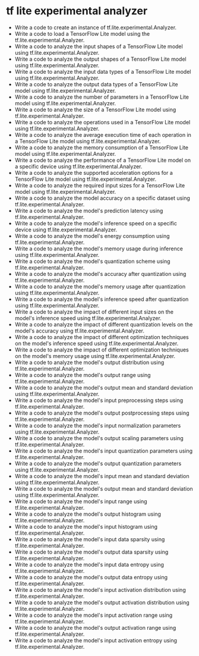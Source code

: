 # tf lite experimental analyzer

- Write a code to create an instance of tf.lite.experimental.Analyzer.
- Write a code to load a TensorFlow Lite model using the tf.lite.experimental.Analyzer.
- Write a code to analyze the input shapes of a TensorFlow Lite model using tf.lite.experimental.Analyzer.
- Write a code to analyze the output shapes of a TensorFlow Lite model using tf.lite.experimental.Analyzer.
- Write a code to analyze the input data types of a TensorFlow Lite model using tf.lite.experimental.Analyzer.
- Write a code to analyze the output data types of a TensorFlow Lite model using tf.lite.experimental.Analyzer.
- Write a code to analyze the number of parameters in a TensorFlow Lite model using tf.lite.experimental.Analyzer.
- Write a code to analyze the size of a TensorFlow Lite model using tf.lite.experimental.Analyzer.
- Write a code to analyze the operations used in a TensorFlow Lite model using tf.lite.experimental.Analyzer.
- Write a code to analyze the average execution time of each operation in a TensorFlow Lite model using tf.lite.experimental.Analyzer.
- Write a code to analyze the memory consumption of a TensorFlow Lite model using tf.lite.experimental.Analyzer.
- Write a code to analyze the performance of a TensorFlow Lite model on a specific device using tf.lite.experimental.Analyzer.
- Write a code to analyze the supported acceleration options for a TensorFlow Lite model using tf.lite.experimental.Analyzer.
- Write a code to analyze the required input sizes for a TensorFlow Lite model using tf.lite.experimental.Analyzer.
- Write a code to analyze the model accuracy on a specific dataset using tf.lite.experimental.Analyzer.
- Write a code to analyze the model's prediction latency using tf.lite.experimental.Analyzer.
- Write a code to analyze the model's inference speed on a specific device using tf.lite.experimental.Analyzer.
- Write a code to analyze the model's energy consumption using tf.lite.experimental.Analyzer.
- Write a code to analyze the model's memory usage during inference using tf.lite.experimental.Analyzer.
- Write a code to analyze the model's quantization scheme using tf.lite.experimental.Analyzer.
- Write a code to analyze the model's accuracy after quantization using tf.lite.experimental.Analyzer.
- Write a code to analyze the model's memory usage after quantization using tf.lite.experimental.Analyzer.
- Write a code to analyze the model's inference speed after quantization using tf.lite.experimental.Analyzer.
- Write a code to analyze the impact of different input sizes on the model's inference speed using tf.lite.experimental.Analyzer.
- Write a code to analyze the impact of different quantization levels on the model's accuracy using tf.lite.experimental.Analyzer.
- Write a code to analyze the impact of different optimization techniques on the model's inference speed using tf.lite.experimental.Analyzer.
- Write a code to analyze the impact of different optimization techniques on the model's memory usage using tf.lite.experimental.Analyzer.
- Write a code to analyze the model's output distribution using tf.lite.experimental.Analyzer.
- Write a code to analyze the model's output range using tf.lite.experimental.Analyzer.
- Write a code to analyze the model's output mean and standard deviation using tf.lite.experimental.Analyzer.
- Write a code to analyze the model's input preprocessing steps using tf.lite.experimental.Analyzer.
- Write a code to analyze the model's output postprocessing steps using tf.lite.experimental.Analyzer.
- Write a code to analyze the model's input normalization parameters using tf.lite.experimental.Analyzer.
- Write a code to analyze the model's output scaling parameters using tf.lite.experimental.Analyzer.
- Write a code to analyze the model's input quantization parameters using tf.lite.experimental.Analyzer.
- Write a code to analyze the model's output quantization parameters using tf.lite.experimental.Analyzer.
- Write a code to analyze the model's input mean and standard deviation using tf.lite.experimental.Analyzer.
- Write a code to analyze the model's output mean and standard deviation using tf.lite.experimental.Analyzer.
- Write a code to analyze the model's input range using tf.lite.experimental.Analyzer.
- Write a code to analyze the model's output histogram using tf.lite.experimental.Analyzer.
- Write a code to analyze the model's input histogram using tf.lite.experimental.Analyzer.
- Write a code to analyze the model's input data sparsity using tf.lite.experimental.Analyzer.
- Write a code to analyze the model's output data sparsity using tf.lite.experimental.Analyzer.
- Write a code to analyze the model's input data entropy using tf.lite.experimental.Analyzer.
- Write a code to analyze the model's output data entropy using tf.lite.experimental.Analyzer.
- Write a code to analyze the model's input activation distribution using tf.lite.experimental.Analyzer.
- Write a code to analyze the model's output activation distribution using tf.lite.experimental.Analyzer.
- Write a code to analyze the model's input activation range using tf.lite.experimental.Analyzer.
- Write a code to analyze the model's output activation range using tf.lite.experimental.Analyzer.
- Write a code to analyze the model's input activation entropy using tf.lite.experimental.Analyzer.